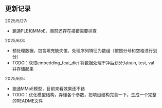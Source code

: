 ## 更新记录
2025/5/27:
- 跑通PLE和MMoE，目前还存在报错需要排查

2025/6/3:
- 预处理数据，包含填充缺失值，处理序列特征为数组（按照分号和空格进行划分）
- TODO：获取embedding_feat_dict 将数据处理干净后划分为train, test, val并存储起来

2025/6/5:
- 跑通MMoE模型，目前来看效果还不错
- TODO：优化模型结构，弄懂各个参数，把项目结构完善一下，生成一个完整的README文件